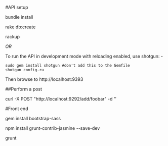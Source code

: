 #API setup

bundle install

rake db:create

rackup

*OR*


To run the API in development mode with reloading enabled, use shotgun: -

```
sudo gem install shotgun #don't add this to the Gemfile
shotgun config.ru
```

Then browse to http://localhost:9393

##Perform a post

curl -X POST "http://localhost:9292/add/foobar"  -d ''


#Front end

gem install bootstrap-sass

npm install grunt-contrib-jasmine --save-dev

grunt